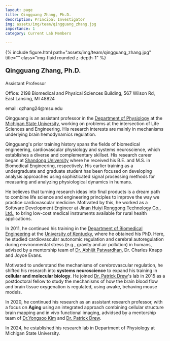 ```yaml
---
layout: page
title: Qingguang Zhang, Ph.D.
description: Principal Investigator
img: assets/img/team/qingguang_zhang.jpg
importance: 1
category: Current Lab Members

---
```


<div class="row">
    <div class="col-sm-2 mt-3 mt-md-0">
        {% include figure.html path="assets/img/team/qingguang_zhang.jpg" title="" class="img-fluid rounded z-depth-1" %}
    </div>
    <div class="col-sm mt-3 mt-md-0">
         <div class="text">
            <p style = "font-size:20px"><strong> Qingguang Zhang, Ph.D. </strong> </p>
            <p> Assistant Professor</p>
            <p> Office: 2198 Biomedical and Physical Sciences Building, 567 Wilson Rd, East Lansing, MI 48824</p>
            <p> email: qzhang24@msu.edu</p>
        </div>
    </div>
</div>

Qingguang is an assistant professor in the [Department of Physiology](https://physiology.natsci.msu.edu/) at the [Michigan State University](https://msu.edu/), working on problems at the intersection of Life Sciences and Engineering. His research interests are mainly in mechanisms underlying brain hemodynamics regulation.

Qingguang's prior training history spans the fields of biomedical engineering, cardiovascular physiology and systems neuroscience, which establishes a diverse and complementary skillset. His research career began at [Shandong University](https://www.en.sdu.edu.cn/) where he received his B.E. and M.S. in Biomedical Engineering, respectively. His earlier training as a undergraduate and graduate student has been focused on developing analysis approaches using sophisticated signal prosessing methods for measuring and analyzing physiological dynamics in humans.

He believes that turning research ideas into final products is a dream path to combine life science and engineering principles to improve the way we practice cardiovascular medicine. Motivated by this, he worked as a Software Development Engineer at [Jinan Huiyi Ronggong Technology Co., Ltd.](http://www.hyrgyl.com/), to bring low-cost medical instruments available for rural health applications.

In 2011, he continued his training in the [Department of Biomedical Engineering](https://www.uky.edu/academics/bachelors/biomedical-engineering) at the [University of Kentucky](https://www.uky.edu/academics/bachelors/biomedical-engineering), where he obtained his PhD. Here, he studied cardiovascular autonomic regulation and cerebral autoregulation during environmental stress (e.g., gravity and air pollution) in humans, advised by a mentorship team of [Dr. Abhijit Patwardhan](https://www.engr.uky.edu/directory/patwardhan-abhijit), Dr. Charles Knapp and Joyce Evans.

Motivated to understand the mechanisms of cerebrovascular regulation, he shifted his research into **systems neuroscience** to expand his training in **cellular and molecular biology**. He joined [Dr. Patrick Drew](https://www.drew-lab.org/)'s lab in 2015 as a postdoctoral fellow to study the mechanisms of how the brain blood flow and brain tissue oxygenation is regulated, using awake, behaving mouse models.

In 2020, he continued his research as an assistant research professor, with a focus on **Aging** using an integrated approach combining cellular structure brain mapping and in vivo functional imaging, advidsed by a mentorship team of [Dr.Yongsoo Kim](https://kimlab.io/) and [Dr. Patrick Drew](https://www.drew-lab.org/).

In 2024, he established his research lab in Department of Physiology at Michigan State University.




